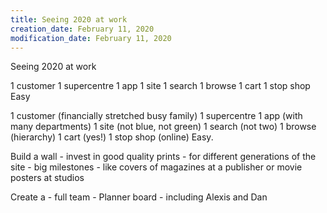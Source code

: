 ```yaml
---
title: Seeing 2020 at work
creation_date: February 11, 2020
modification_date: February 11, 2020
---
```



Seeing 2020 at work 

1 customer
1 supercentre
1 app
1 site
1 search
1 browse
1 cart
1 stop shop
Easy

1 customer (financially stretched busy family)
1 supercentre
1 app (with many departments)
1 site (not blue, not green)
1 search (not two)
1 browse (hierarchy)
1 cart (yes!)
1 stop shop (online)
Easy.

Build a wall - invest in good quality prints - for different generations of the site - big milestones - like covers of magazines at a publisher or movie posters at studios 

Create a - full team - Planner board - including Alexis and Dan
